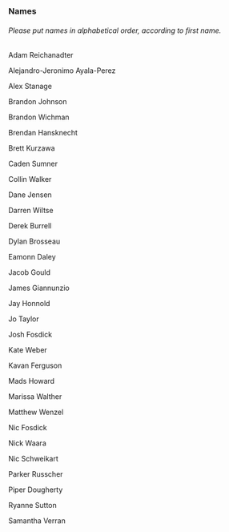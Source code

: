 ### Names
###### *Please put names in alphabetical order, according to first name.*

Adam Reichanadter

Alejandro-Jeronimo Ayala-Perez

Alex Stanage

Brandon Johnson

Brandon Wichman

Brendan Hansknecht

Brett Kurzawa

Caden Sumner

Collin Walker

Dane Jensen

Darren Wiltse

Derek Burrell

Dylan Brosseau

Eamonn Daley

Jacob Gould

James Giannunzio

Jay Honnold

Jo Taylor

Josh Fosdick

Kate Weber

Kavan Ferguson

Mads Howard

Marissa Walther

Matthew Wenzel

Nic Fosdick

Nick Waara

Nic Schweikart

Parker Russcher

Piper Dougherty

Ryanne Sutton

Samantha Verran